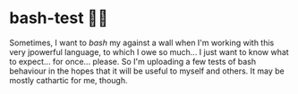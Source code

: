 # bash-test 👨‍🏫
Sometimes, I want to *bash* my against a wall when I'm working with this very jpowerful language, to which I owe so much... I just want to know what to expect... for once... please. So I'm uploading a few tests of bash behaviour in the hopes that it will be useful to myself and others. It may be mostly cathartic for me, though.
